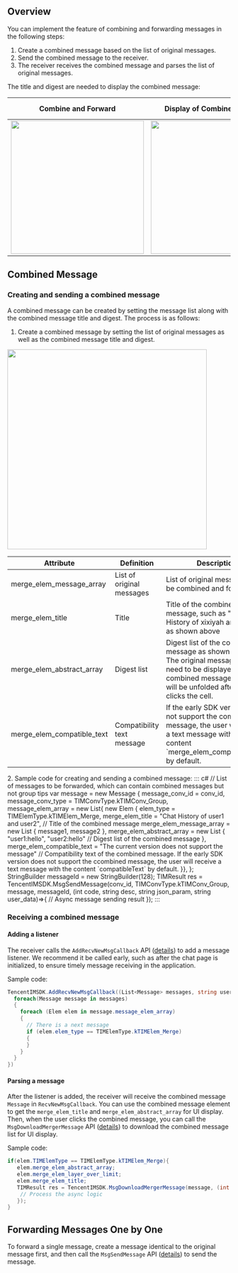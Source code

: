 ## Overview
You can implement the feature of combining and forwarding messages in the following steps:
1. Create a combined message based on the list of original messages.
2. Send the combined message to the receiver.
3. The receiver receives the combined message and parses the list of original messages.

The title and digest are needed to display the combined message:

| Combine and Forward | Display of Combined Message | Click Combined Message to Download Message List for Display |
| ------------------------------------------------------------ | ------------------------------------------------------------ | ------------------------------------------------------------ |
| <img src="https://qcloudimg.tencent-cloud.cn/raw/cb970fdd471cdd668b5ce31d188970fd.png" width = "300" /> | <img src="https://qcloudimg.tencent-cloud.cn/raw/2304c7ea1e29de702f99d96e52a9739c.png" width = "300" /> | <img src="https://qcloudimg.tencent-cloud.cn/raw/f2c81dc8df0064cf8202d06a79f7af16.png" width = "300"/> |


## Combined Message
### Creating and sending a combined message

A combined message can be created by setting the message list along with the combined message title and digest. The process is as follows:
1. Create a combined message by setting the list of original messages as well as the combined message title and digest.
<img src="https://qcloudimg.tencent-cloud.cn/raw/dbc9a0f199effcf6d865b6497ec185f3.png" width = "450" /> 
<table>
<thead>
<tr>
<th>Attribute</th>
<th>Definition</th>
<th>Description</th>
</tr>
</thead>
<tbody><tr>
<td>merge_elem_message_array</td>
<td>List of original messages</td>
<td>List of original messages to be combined and forwarded</td>
</tr>
<tr>
<td>merge_elem_title</td>
<td>Title</td>
<td>Title of the combined message, such as "Chat History of xixiyah and Hello" as shown above</td>
</tr>
<tr>
<td>merge_elem_abstract_array</td>
<td>Digest list</td>
<td>Digest list of the combined message as shown above. The original message digests need to be displayed for the combined message, which will be unfolded after the user clicks the cell.</td>
</tr>
<tr>
<td>merge_elem_compatible_text</td>
<td>Compatibility text message</td>
<td>If the early SDK versions do not support the combined message, the user will receive a text message with the content `merge_elem_compatible_text` by default.</td>
</tr>
</tbody></table>
2. Sample code for creating and sending a combined message:
<dx-codeblock>
:::  c#
// List of messages to be forwarded, which can contain combined messages but not group tips
var message = new Message
{
   message_conv_id = conv_id,
   message_conv_type = TIMConvType.kTIMConv_Group,
   message_elem_array = new List<Elem>{
    new Elem
   {
     elem_type = TIMElemType.kTIMElem_Merge,
     merge_elem_title = "Chat History of user1 and user2", // Title of the combined message
     merge_elem_message_array = new List<Message>
     {
      message1,
      message2
     },
     merge_elem_abstract_array = new List<string>
     {
      "user1:hello", "user2:hello" // Digest list of the combined message
     },
     merge_elem_compatible_text = "The current version does not support the message" // Compatibility text of the combined message. If the early SDK version does not support the ccombined message, the user will receive a text message with the content `compatibleText` by default.
   }},
};
StringBuilder messageId = new StringBuilder(128);
TIMResult res = TencentIMSDK.MsgSendMessage(conv_id, TIMConvType.kTIMConv_Group, message, messageId, (int code, string desc, string json_param, string user_data)=>{
 // Async message sending result
});
:::
</dx-codeblock>




### Receiving a combined message

#### Adding a listener
The receiver calls the `AddRecvNewMsgCallback` API ([details](https://comm.qq.com/im/doc/unity/zh/api/SDKRegisteringCallback/AddRecvNewMsgCallback.html)) to add a message listener.
We recommend it be called early, such as after the chat page is initialized, to ensure timely message receiving in the application.

Sample code:


```c#
TencentIMSDK.AddRecvNewMsgCallback((List<Message> messages, string user_data)=>{
  foreach(Message message in messages)
  {
    foreach (Elem elem in message.message_elem_array)
    {
      // There is a next message
      if (elem.elem_type == TIMElemType.kTIMElem_Merge)
      {
      }
    }
  }
})
```


#### Parsing a message
After the listener is added, the receiver will receive the combined message `Message` in `RecvNewMsgCallback`.
You can use the combined message element to get the `merge_elem_title` and `merge_elem_abstract_array` for UI display.
Then, when the user clicks the combined message, you can call the `MsgDownloadMergerMessage` API ([details](https://comm.qq.com/im/doc/unity/zh/api/MessageApi/MsgDownloadMergerMessage.html)) to download the combined message list for UI display.

Sample code:


```c#
if(elem.TIMElemType == TIMElemType.kTIMElem_Merge){
   elem.merge_elem_abstract_array;
   elem.merge_elem_layer_over_limit;
   elem.merge_elem_title;
   TIMResult res = TencentIMSDK.MsgDownloadMergerMessage(message, (int code, string desc, List<Message> messages, string user_data)=>{
    // Process the async logic
   });
}
```



## Forwarding Messages One by One
To forward a single message, create a message identical to the original message first, and then call the `MsgSendMessage` API ([details](https://comm.qq.com/im/doc/unity/zh/api/MessageApi/MsgSendMessage.html)) to send the message.



